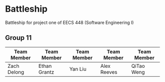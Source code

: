 # Battleship
Battleship for project one of EECS 448 (Software Engineering I)
## Group 11
| Team Member 	| Team Member  	| Team Member 	| Team Member 	| Team Member 	|
|-------------	|--------------	|-------------	|-------------	|-------------	|
| Zach Delong 	| Ethan Grantz 	| Yan Liu     	| Alex Reeves 	| QiTao Weng  	|

